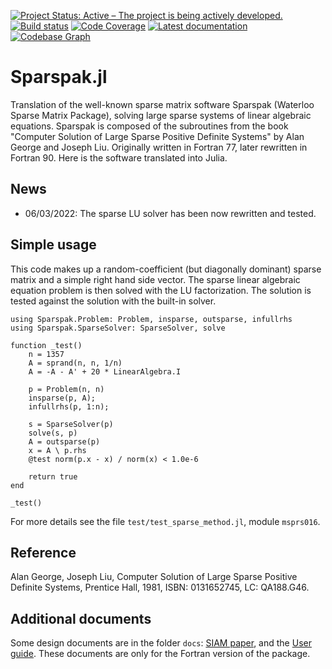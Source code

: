 [![Project Status: Active – The project is being actively developed.](http://www.repostatus.org/badges/latest/active.svg)](http://www.repostatus.org/#active)
[![Build status](https://github.com/PetrKryslUCSD/Sparspak.jl/workflows/CI/badge.svg)](https://github.com/PetrKryslUCSD/Sparspak.jl/actions)
[![Code Coverage](https://codecov.io/gh/PetrKryslUCSD/FinEtools.jl/branch/master/graph/badge.svg)](https://app.codecov.io/gh/PetrKryslUCSD/Sparspak.jl)
[![Latest documentation](https://img.shields.io/badge/docs-latest-blue.svg)](https://petrkryslucsd.github.io/Sparspak.jl/latest)
[![Codebase Graph](https://img.shields.io/badge/Codebase-graph-green.svg)](https://octo-repo-visualization.vercel.app/?repo=PetrKryslUCSD/Sparspak.jl)

# Sparspak.jl

Translation of the well-known sparse matrix software Sparspak (Waterloo Sparse Matrix Package), solving
large sparse systems of linear algebraic equations. Sparspak is composed of the
subroutines from the book "Computer Solution of Large Sparse Positive Definite
Systems" by Alan George and Joseph Liu. Originally written in Fortran 77, later
rewritten in Fortran 90. Here is the software translated into Julia.

## News

- 06/03/2022: The sparse LU solver has been now rewritten and tested.

## Simple usage

This code makes up a random-coefficient (but diagonally dominant) sparse matrix
and a simple right hand side vector. The sparse linear algebraic equation
problem is then solved with the LU factorization. The solution is tested
against the solution with the built-in solver.
```
using Sparspak.Problem: Problem, insparse, outsparse, infullrhs
using Sparspak.SparseSolver: SparseSolver, solve

function _test()
    n = 1357
    A = sprand(n, n, 1/n)
    A = -A - A' + 20 * LinearAlgebra.I
    
    p = Problem(n, n)
    insparse(p, A);
    infullrhs(p, 1:n);
    
    s = SparseSolver(p)
    solve(s, p)
    A = outsparse(p)
    x = A \ p.rhs
    @test norm(p.x - x) / norm(x) < 1.0e-6

    return true
end

_test()
```
For more details see the file `test/test_sparse_method.jl`, module `msprs016`.

## Reference

Alan George, Joseph Liu,
Computer Solution of Large Sparse Positive Definite Systems,
Prentice Hall, 1981,
ISBN: 0131652745,
LC: QA188.G46.

## Additional documents

Some design documents are in the folder `docs`: 
[SIAM paper](docs/Object_Oriented_interface_to_Sparspak.pdf), and the [User guide](docs/guide.pdf). These documents are only for
the Fortran version of the package.
